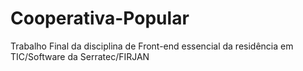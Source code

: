# Cooperativa-Popular
Trabalho Final da disciplina de Front-end essencial da residência em TIC/Software da Serratec/FIRJAN
